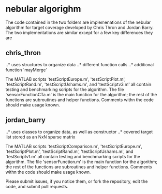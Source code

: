 # nebular algorighm

The code contained in the two folders are implemenations of the nebular algorithm for target coverage developed by Chris Thron and Jordan Barry. The two implementations are similar except for a few key differences they are 

## chris_thron

..* uses structures to organize data
..* different function calls
..* additional function 'mayMerge'

The MATLAB scripts 'testScriptEurope.m', 'testScriptPlot.m', 'testScriptRand.m', 'testScriptUshams.m', and 'testScriptv3.m' all contain testing and benchmarking scripts for the algorithm. The file 'sensorFunctionCTa.m' is the main function for the algorithm; the rest of the functions are subroutines and helper functions. Comments withn the code should make usage known.



## jordan_barry

..* uses classes to organize data, as well as constructor 
..* covered target list stored as an NxN sparse matrix

The MATLAB scripts 'testScriptComparison.m', 'testScriptEurope.m', 'testScriptPlot.m', 'testScriptRand.m', 'testScriptUshams.m', and 'testScriptv1.m' all contain testing and benchmarking scripts for the algorithm. The file 'sensorFunction.m' is the main function for the algorithm; the rest of the functions are subroutines and helper functions. Comments withn the code should make usage known.

Please submit issues, if you notice them, or fork the repository, edit the code, and submit pull requests.  
